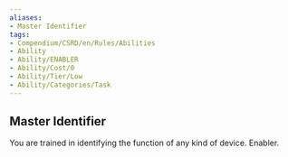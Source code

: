 ```yaml
---
aliases:
- Master Identifier
tags:
- Compendium/CSRD/en/Rules/Abilities
- Ability
- Ability/ENABLER
- Ability/Cost/0
- Ability/Tier/Low
- Ability/Categories/Task
---
```


  
## Master Identifier  
You are trained in identifying the function of any kind of device. Enabler.